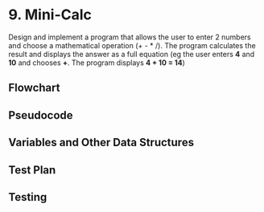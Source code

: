 # 9. Mini-Calc

Design and implement a program that allows the user to enter 2 numbers and choose a mathematical operation (+ - * /). The program calculates the result and displays the answer as a full equation (eg the user enters **4** and **10** and chooses **+**. The program displays **4 + 10 = 14**)

## Flowchart

## Pseudocode

## Variables and Other Data Structures

## Test Plan

## Testing
